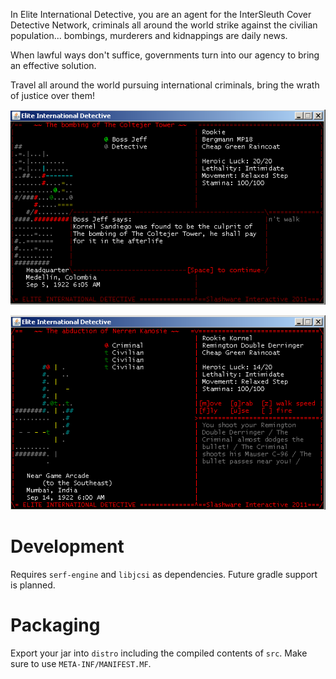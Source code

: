 In Elite International Detective, you are an agent for the InterSleuth Cover Detective Network,
criminals all around the world strike against the civilian population... bombings, murderers and
kidnappings are daily news.

When lawful ways don't suffice, governments turn into our agency to bring an effective solution.

Travel all around the world pursuing international criminals, bring the wrath of justice over them!

![Screenshot of the game showing a detective talking to his boss](project/day7.png)

![Screenshot of the game showing a detective in a gunfight with a criminal](project/day7-2.png)


# Development

Requires `serf-engine` and `libjcsi` as dependencies. Future gradle support is planned.

# Packaging

Export your jar into `distro` including the compiled contents of `src`. Make sure to use `META-INF/MANIFEST.MF`.
